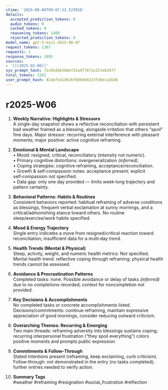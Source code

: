 ```yaml
---
ctime: '2025-08-08T09:07:22.523918'
details:
  accepted_prediction_tokens: 0
  audio_tokens: 0
  cached_tokens: 0
  reasoning_tokens: 1408
  rejected_prediction_tokens: 0
model_name: gpt-5-mini-2025-08-07
request_tokens: 1367
requests: 1
response_tokens: 1895
sources:
- '[[r2025-02-08]]'
sys_prompt_hash: f2c85db63b8ef25a9f7871e157eb3477
total_tokens: 3262
user_prompt_hash: 82abfe41d62bf8d60d4323fd0eca3b46
---
```

# r2025-W06

1. **Weekly Narrative: Highlights & Stressors**  
A single-day snapshot shows a reflective reconciliation with persistent bad weather framed as a blessing, alongside irritation that others “spoil” fine days. Major stressor: recurring external interference with pleasant moments; major positive: active cognitive reframing.

2. **Emotional & Mental Landscape**  
• Mood: resigned, critical, reconciliatory (intensity not numeric).  
• Primary cognitive distortions: overgeneralization *(inferred)*.  
• Coping strategies: cognitive reframing, acceptance/reconciliation.  
• Growth & self‑compassion notes: acceptance present; explicit self‑compassion not specified.  
• Data gap: only one day provided — limits week‑long trajectory and pattern certainty.

3. **Behavioral Patterns: Habits & Routines**  
Consistent behaviors reported: habitual reframing of adverse conditions as blessings, frequent verbal exclamation at sunny mornings, and a critical/admonishing stance toward others. No routine sleep/exercise/work habits specified.

4. **Mood & Energy Trajectory**  
Single entry indicates a move from resigned/critical reaction toward reconciliation; insufficient data for a multi‑day trend.

5. **Health Trends (Mental & Physical)**  
Sleep, activity, weight, and numeric health metrics: Not specified. Mental health trend: reflective coping through reframing; physical health trends cannot be assessed.

6. **Avoidance & Procrastination Patterns**  
Completed tasks: none. Possible avoidance or delay of tasks *(inferred)* due to no completions recorded; context for noncompletion not provided.

7. **Key Decisions & Accomplishments**  
No completed tasks or concrete accomplishments listed. Decisions/commitments: continue reframing, maintain expressive appreciation of good mornings, consider reducing outward criticism.

8. **Overarching Themes: Recurring & Emerging**  
Two main threads: reframing adversity into blessings sustains coping; recurring interpersonal frustration (“they spoil everything”) colors positive moments and prompts public expression.

9. **Commitments & Follow‑Through**  
Stated intentions present (reframing, keep exclaiming, curb criticism). Follow‑through: not demonstrated in the entry (no tasks completed); further entries needed to verify action.

10. **Summary Tags**  
#weather #reframing #resignation #social_frustration #reflection